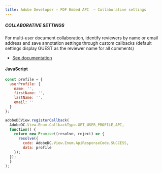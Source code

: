 ```yaml
---
title: Adobe Developer — PDF Embed API  — Collaborative settings
---
```


<TextBlock slots="heading, text, buttons"  theme="dark" hasCodeBlock className='bgBlue code-block-button-padding'/>

##### COLLABORATIVE SETTINGS



For multi-user document collaboration, identify reviewers by name or email address and save annotation settings through custom callbacks (default settings display GUEST as the reviewer name for all comments)




- [See documentation](/document-services/docs/overview/pdf-embed-api/)

<CodeBlock slots="heading, code" repeat="1" languages="JSON, CURL, JSON" />

#### JavaScript


```js
const profile = {
  userProfile: {
    name: '',
    firstName: '',
    lastName: '',
    email: ''
  }
};

adobeDCView.registerCallback(
  AdobeDC.View.Enum.CallbackType.GET_USER_PROFILE_API,
  function() {
    return new Promise((resolve, reject) => {
      resolve({
        code: AdobeDC.View.Enum.ApiResponseCode.SUCCESS,
        data: profile
    });
  });
  }
);
```

<!-- <TextBlock slots="buttons"  theme="dark" className='bgBlue'/>

- [Get free cretentials](/src/pages/gettingstarted.md) -->